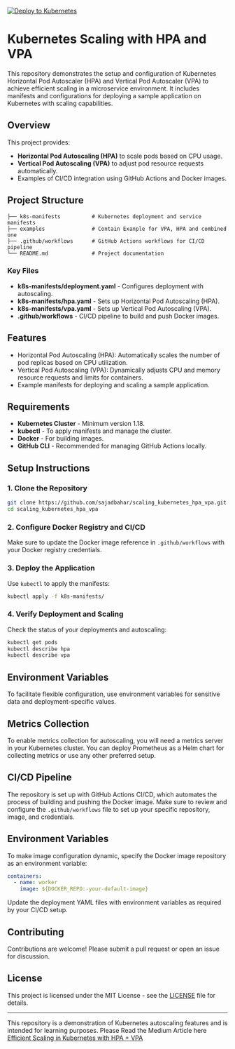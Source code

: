 [![Deploy to Kubernetes](https://github.com/sajadbahar/scaling_kubernetes_hpa_vpa/actions/workflows/deploy.yaml/badge.svg)](https://github.com/sajadbahar/scaling_kubernetes_hpa_vpa/actions/workflows/deploy.yaml)
# Kubernetes Scaling with HPA and VPA

This repository demonstrates the setup and configuration of Kubernetes Horizontal Pod Autoscaler (HPA) and Vertical Pod Autoscaler (VPA) to achieve efficient scaling in a microservice environment. It includes manifests and configurations for deploying a sample application on Kubernetes with scaling capabilities.

## Overview

This project provides:
- **Horizontal Pod Autoscaling (HPA)** to scale pods based on CPU usage.
- **Vertical Pod Autoscaling (VPA)** to adjust pod resource requests automatically.
- Examples of CI/CD integration using GitHub Actions and Docker images.

## Project Structure

```plaintext
├── k8s-manifests          # Kubernetes deployment and service manifests
├── examples               # Contain Exanple for VPA, HPA and combined one
├── .github/workflows      # GitHub Actions workflows for CI/CD pipeline
└── README.md              # Project documentation
```

### Key Files
- **k8s-manifests/deployment.yaml** - Configures deployment with autoscaling.
- **k8s-manifests/hpa.yaml** - Sets up Horizontal Pod Autoscaling (HPA).
- **k8s-manifests/vpa.yaml** - Sets up Vertical Pod Autoscaling (VPA).
- **.github/workflows** - CI/CD pipeline to build and push Docker images.

## Features
- Horizontal Pod Autoscaling (HPA): Automatically scales the number of pod replicas based on CPU utilization.
- Vertical Pod Autoscaling (VPA): Dynamically adjusts CPU and memory resource requests and limits for containers.
- Example manifests for deploying and scaling a sample application.

## Requirements

- **Kubernetes Cluster** - Minimum version 1.18.
- **kubectl** - To apply manifests and manage the cluster.
- **Docker** - For building images.
- **GitHub CLI** - Recommended for managing GitHub Actions locally.

## Setup Instructions

### 1. Clone the Repository

```bash
git clone https://github.com/sajadbahar/scaling_kubernetes_hpa_vpa.git
cd scaling_kubernetes_hpa_vpa
```

### 2. Configure Docker Registry and CI/CD

Make sure to update the Docker image reference in `.github/workflows` with your Docker registry credentials.

### 3. Deploy the Application

Use `kubectl` to apply the manifests:

```bash
kubectl apply -f k8s-manifests/
```

### 4. Verify Deployment and Scaling

Check the status of your deployments and autoscaling:

```bash
kubectl get pods
kubectl describe hpa
kubectl describe vpa
```

## Environment Variables

To facilitate flexible configuration, use environment variables for sensitive data and deployment-specific values.

## Metrics Collection

To enable metrics collection for autoscaling, you will need a metrics server in your Kubernetes cluster.
You can deploy Prometheus as a Helm chart for collecting metrics or use any other preferred setup.

## CI/CD Pipeline

The repository is set up with GitHub Actions CI/CD, which automates the process of building and pushing the Docker image.
Make sure to review and configure the `.github/workflows` file to set up your specific repository, image, and credentials.

## Environment Variables

To make image configuration dynamic, specify the Docker image repository as an environment variable:

```yaml
containers:
  - name: worker
    image: ${DOCKER_REPO:-your-default-image}
```
Update the deployment YAML files with environment variables as required by your CI/CD setup.

## Contributing

Contributions are welcome! Please submit a pull request or open an issue for discussion.

## License

This project is licensed under the MIT License - see the [LICENSE](./LICENSE.md) file for details.

---

This repository is a demonstration of Kubernetes autoscaling features and is intended for learning purposes.
Please Read the Medium Article here [Efficient Scaling in Kubernetes with HPA + VPA](https://medium.com/@sajadbahar/efficient-scaling-in-kubernetes-with-hpa-vpa-b17bd9183d03)
